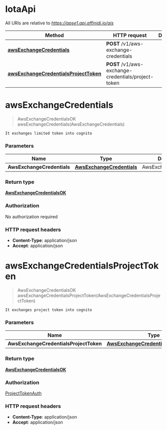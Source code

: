 # IotaApi

All URIs are relative to *https://apse1.api.affinidi.io/ais*

| Method                                                                                  | HTTP request                                        | Description |
| --------------------------------------------------------------------------------------- | --------------------------------------------------- | ----------- |
| [**awsExchangeCredentials**](IotaApi.md#awsExchangeCredentials)                         | **POST** /v1/aws-exchange-credentials               |             |
| [**awsExchangeCredentialsProjectToken**](IotaApi.md#awsExchangeCredentialsProjectToken) | **POST** /v1/aws-exchange-credentials/project-token |             |

<a name="awsExchangeCredentials"></a>

# **awsExchangeCredentials**

> AwsExchangeCredentialsOK awsExchangeCredentials(AwsExchangeCredentials)

    It exchanges limited token into cognito

### Parameters

| Name                       | Type                                                              | Description            | Notes |
| -------------------------- | ----------------------------------------------------------------- | ---------------------- | ----- |
| **AwsExchangeCredentials** | [**AwsExchangeCredentials**](../Models/AwsExchangeCredentials.md) | AwsExchangeCredentials |       |

### Return type

[**AwsExchangeCredentialsOK**](../Models/AwsExchangeCredentialsOK.md)

### Authorization

No authorization required

### HTTP request headers

- **Content-Type**: application/json
- **Accept**: application/json

<a name="awsExchangeCredentialsProjectToken"></a>

# **awsExchangeCredentialsProjectToken**

> AwsExchangeCredentialsOK awsExchangeCredentialsProjectToken(AwsExchangeCredentialsProjectToken)

    It exchanges project token into cognito

### Parameters

| Name                                   | Type                                                                                      | Description                        | Notes |
| -------------------------------------- | ----------------------------------------------------------------------------------------- | ---------------------------------- | ----- |
| **AwsExchangeCredentialsProjectToken** | [**AwsExchangeCredentialsProjectToken**](../Models/AwsExchangeCredentialsProjectToken.md) | AwsExchangeCredentialsProjectToken |       |

### Return type

[**AwsExchangeCredentialsOK**](../Models/AwsExchangeCredentialsOK.md)

### Authorization

[ProjectTokenAuth](../README.md#ProjectTokenAuth)

### HTTP request headers

- **Content-Type**: application/json
- **Accept**: application/json
